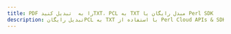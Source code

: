 ---title: PDF را به  تبدیل کنیدTXT، PCL به TXT مبدل رایگان یا Perl SDKdescription: تبدیل رایگانPCL به TXT با استفاده از Perl Cloud APIs & SDK همچنین اسناد PDF را در Cloud ایجاد، ویرایش و رندر کنید.---